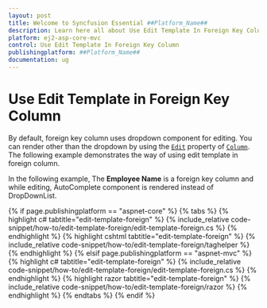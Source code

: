 ```yaml
---
layout: post
title: Welcome to Syncfusion Essential ##Platform_Name##
description: Learn here all about Use Edit Template In Foreign Key Column of Syncfusion Essential ##Platform_Name## widgets based on HTML5 and jQuery.
platform: ej2-asp-core-mvc
control: Use Edit Template In Foreign Key Column
publishingplatform: ##Platform_Name##
documentation: ug
---
```



# Use Edit Template in Foreign Key Column

By default, foreign key column uses dropdown component for editing. You can render other than the dropdown by using the [`Edit`](https://help.syncfusion.com/cr/aspnetcore-js2/Syncfusion.EJ2.Grids.GridColumn.html#Syncfusion_EJ2_Grids_GridColumn_Edit) property of [`Column`](https://help.syncfusion.com/cr/aspnetcore-js2/Syncfusion.EJ2.Grids.GridColumn.html). The following example demonstrates the way of using edit template in foreign column.

In the following example, The **Employee Name** is a foreign key column and while editing, AutoComplete component is rendered instead of DropDownList.

{% if page.publishingplatform == "aspnet-core" %}
{% tabs %}
{% highlight c# tabtitle="edit-template-foreign" %}
{% include_relative code-snippet/how-to/edit-template-foreign/edit-template-foreign.cs %}
{% endhighlight %}
{% highlight cshtml tabtitle="edit-template-foreign" %}
{% include_relative code-snippet/how-to/edit-template-foreign/taghelper %}
{% endhighlight %}
{% elsif page.publishingplatform == "aspnet-mvc" %}
{% highlight c# tabtitle="edit-template-foreign" %}
{% include_relative code-snippet/how-to/edit-template-foreign/edit-template-foreign.cs %}
{% endhighlight %}
{% highlight razor tabtitle="edit-template-foreign" %}
{% include_relative code-snippet/how-to/edit-template-foreign/razor %}
{% endhighlight %}
{% endtabs %}
{% endif %}


